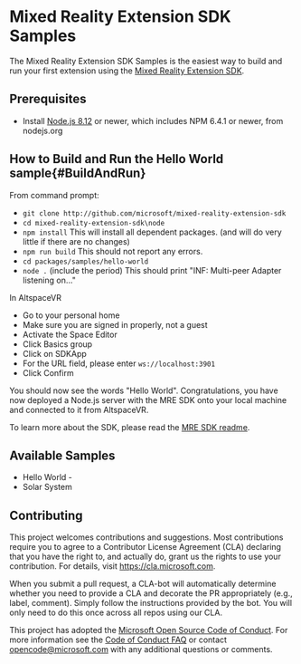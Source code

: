 # Mixed Reality Extension SDK Samples

The Mixed Reality Extension SDK Samples is the easiest way to build and run your first extension using the [Mixed Reality Extension SDK](https://github.com/Microsoft/mixed-reality-extension-sdk). 

## Prerequisites
* Install [Node.js 8.12](https://nodejs.org/download/release/v8.12.0/) or newer, which includes NPM 6.4.1 or newer, from nodejs.org

## How to Build and Run the Hello World sample{#BuildAndRun}
From command prompt:
* `git clone http://github.com/microsoft/mixed-reality-extension-sdk`
* `cd mixed-reality-extension-sdk\node`
* `npm install` This will install all dependent packages. (and will do very little if there are no changes)
* `npm run build` This should not report any errors.
* `cd packages/samples/hello-world`
* `node .` (include the period) This should print "INF: Multi-peer Adapter listening on..."

In AltspaceVR
* Go to your personal home
* Make sure you are signed in properly, not a guest
* Activate the Space Editor
* Click Basics group
* Click on SDKApp
* For the URL field, please enter `ws://localhost:3901`
* Click Confirm

You should now see the words "Hello World". Congratulations, you have now deployed a Node.js server with the MRE SDK onto your local machine and connected to it from AltspaceVR.

To learn more about the SDK, please read the [MRE SDK readme](https://github.com/Microsoft/mixed-reality-extension-sdk/blob/master/README.md).

## Available Samples
* Hello World - 
* Solar System 

## Contributing

This project welcomes contributions and suggestions.  Most contributions require you to agree to a
Contributor License Agreement (CLA) declaring that you have the right to, and actually do, grant us
the rights to use your contribution. For details, visit https://cla.microsoft.com.

When you submit a pull request, a CLA-bot will automatically determine whether you need to provide
a CLA and decorate the PR appropriately (e.g., label, comment). Simply follow the instructions
provided by the bot. You will only need to do this once across all repos using our CLA.

This project has adopted the [Microsoft Open Source Code of Conduct](https://opensource.microsoft.com/codeofconduct/).
For more information see the [Code of Conduct FAQ](https://opensource.microsoft.com/codeofconduct/faq/) or
contact [opencode@microsoft.com](mailto:opencode@microsoft.com) with any additional questions or comments.
